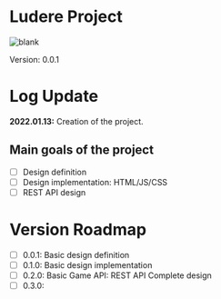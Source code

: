 # Ludere Project 
![blank](https://img.shields.io/badge/version-0.0.1-green)

Version: 0.0.1

# Log Update
**2022.01.13:** Creation of the project. 

## Main goals of the project
- [ ] Design definition
- [ ] Design implementation: HTML/JS/CSS
- [ ] REST API design

# Version Roadmap 
- [ ] 0.0.1: Basic design definition
- [ ] 0.1.0: Basic design implementation
- [ ] 0.2.0: Basic Game API: REST API Complete design 
- [ ] 0.3.0:  
